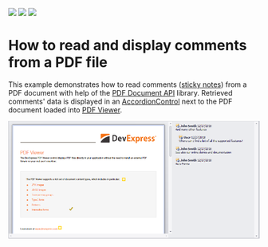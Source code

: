 <!-- default badges list -->
![](https://img.shields.io/endpoint?url=https://codecentral.devexpress.com/api/v1/VersionRange/165073130/18.2.4%2B)
[![](https://img.shields.io/badge/Open_in_DevExpress_Support_Center-FF7200?style=flat-square&logo=DevExpress&logoColor=white)](https://supportcenter.devexpress.com/ticket/details/T830480)
[![](https://img.shields.io/badge/📖_How_to_use_DevExpress_Examples-e9f6fc?style=flat-square)](https://docs.devexpress.com/GeneralInformation/403183)
<!-- default badges end -->
# How to read and display comments from a PDF file

This example demonstrates how to read comments ([sticky notes](https://documentation.devexpress.com/OfficeFileAPI/DevExpress.Pdf.PdfTextAnnotation.class)) from a PDF document with help of the [PDF Document API](https://docs.devexpress.com/OfficeFileAPI/16491/pdf-document-api) library. Retrieved comments' data is displayed in an [AccordionControl](https://docs.devexpress.com/WindowsForms/114553/controls-and-libraries/navigation-controls/accordion-control) next to the PDF document loaded into [PDF Viewer](https://docs.devexpress.com/WindowsForms/15216/controls-and-libraries/pdf-viewer).

![](https://github.com/DevExpress-Examples/How-to-read-and-display-comments-from-a-PDF-file/blob/18.2.4%2B/Comments_Panel.png)
